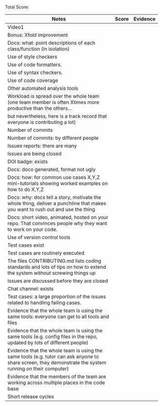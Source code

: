Total Score: 


|Notes| Score | Evidence |
|-----| --------- | --------- |
|Video1|    |    |
|Bonus: Xfold improvement|  |  |
|Docs: what: point descriptions of each class/function (in isolation)| |    |
|Use of style checkers|  |  |
|Use of code formatters.|  |  |
|Use of syntax checkers.|  |   |
|Use of code coverage|  |   |
|Other automated analysis tools|  |   |
|Workload is spread over the whole team (one team member is often Xtimes more productive than the others... |  |   |
|but nevertheless, here is a track record that everyone is contributing a lot) |    |    |
|Number of commits|  |  |
|Number of commits: by different people|  |   |
|Issues reports: there are many|  |    |
|Issues are being closed|  |  |
|DOI badge: exists |  |  |
|Docs: doco generated, format not ugly |  |  |
|Docs: how: for common use cases X,Y,Z mini-tutorials showing worked examples on how to do X,Y,Z |  |  |
|Docs: why: docs tell a story, motivate the whole thing, deliver a punchline that makes you want to rush out and use the thing |  |  |
|Docs: short video, animated, hosted on your repo. That convinces people why they want to work on your code.|    |    |
|Use of version control tools|  |  |
|Test cases exist|  |    |
|Test cases are routinely executed|  |  |
|The files CONTRIBUTING.md lists coding standards and lots of tips on how to extend the system without screwing things up|  |   |
|Issues are discussed before they are closed|  |  |
|Chat channel: exists|    |    |
|Test cases: a large proportion of the issues related to handling failing cases.|  |  |
|Evidence that the whole team is using the same tools: everyone can get to all tools and files|  |   |
|Evidence that the whole team is using the same tools (e.g. config files in the repo, updated by lots of different people)|  |  |
|Evidence that the whole team is using the same tools (e.g. tutor can ask anyone to share screen, they demonstrate the system running on their computer)|  |   |
|Evidence that the members of the team are working across multiple places in the code base|  | |
|Short release cycles |  |  |
